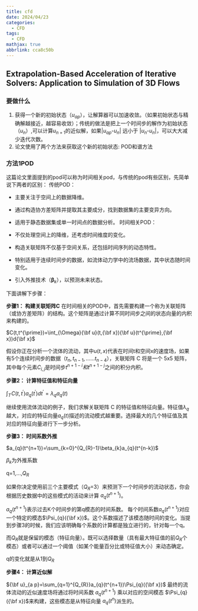 ```yaml
---
title: cfd
date: 2024/04/23
categories:
  - CFD
tags:
  - CFD
mathjax: true
abbrlink: cca8c50b
---
```




## Extrapolation-Based Acceleration of Iterative Solvers: Application to Simulation of 3D Flows

### 要做什么
1. 获得一个新的初始状态（$u_{ap}$），让解算器可以加速收敛。（如果初始状态与精确解越接近，越容易收敛）；传统的做法是把上一个时间步的解作为初始状态（$u_{n}$）,可以计算$u_{n+1}$的近似解，如果|$u_{ap}$-$u_{n}$| 远小于 |$u_{n}$-$u_{n}$|，可以大大减少迭代次数。
2. 论文使用了两个方法来获取这个新的初始状态: POD和谱方法

### 方法1POD

这篇论文里面提到的pod可以称为时间相关pod，与传统的pod有些区别，先简单说下两者的区别：
传统POD：

- 主要关注于空间上的数据降维。
- 通过构造协方差矩阵并提取其主要成分，找到数据集的主要变异方向。
- 适用于静态数据集或单一时间点的数据分析。
时间相关POD：

- 不仅处理空间上的降维，还考虑时间维度的变化。
- 构造关联矩阵不仅基于空间关系，还包括时间序列的动态特性。
- 特别适用于连续时间步的数据，如流体动力学中的流场数据，其中状态随时间变化。
- 引入外推技术（${\boldsymbol{\beta}}_{k}$），以预测未来状态。

下面讲解下步骤：

**步骤1： 构建关联矩阵C**
在时间相关的POD中，首先需要构建一个称为关联矩阵（或协方差矩阵）的结构。这个矩阵是通过计算不同时间步之间的状态向量的内积来构建的。

$C(t,t^{\prime})=\int_{\Omega}{\bf u}(t,{\bf x}){\bf u}(t^{\prime},{\bf x})d{\bf x}$

假设你正在分析一个流体的流动，其中$u(t,x)$代表在时间t和空间x的速度场，如果有5个连续时间步的数据（$t_n,t_{n-1},......t_{n-4}$），关联矩阵 C 将是一个 5x5 矩阵，其中每个元素$C_{i,j}$是时间步$t^{n+1-i}和t^{n+1-j}$之间的积分内积。

**步骤2： 计算特征值和特征向量**

$\int_{T}\!C(t,t^{\prime})a_{q}(t^{\prime})d t^{\prime}=\lambda_{q}a_{q}(t)$

继续使用流体流动的例子，我们求解关联矩阵 C 的特征值和特征向量。特征值$\lambda_{q}$越大，对应的特征向量$a_{q}(t)$描述的流动模式越重要。选择最大的几个特征值及其对应的特征向量进行下一步分析。

**步骤3： 时间系数外推**

$a_{q}(t^{n+1})=\sum_{k=0}^{Q_{R}-1}\beta_{k}a_{q}(t^{n-k})$

$\beta_{k}$为外推系数

q=1,...,$Q_R$

如果你决定使用前三个主要模式（$Q_R$=3）来预测下一个时间步的流动状态，你会根据历史数据中的这些模式的活动来计算 $a_{q}(t^{n+1})$。

$a_{q}(t^{n+1})$表示过去K个时间步的第q模态的时间系数。
每个时间系数$a_{q}(t^{n+1})$对应一个特定的模态$\Psi_{q}({\bf x})$。这个系数描述了该模态随时间的变化。当提到步骤3的时候，我们应该明确每个系数的计算都是独立进行的，针对每一个q。


而$Q_R$就是保留的模态（特征向量）。既可以选择数量（具有最大特征值的前$Q_R$个模态）或者可以通过一个阈值（如某个能量百分比或特征值大小）来动态确定。

q的变化就是从1到$Q_R$

**步骤4： 计算近似解**

${\bf u}_{a p}=\sum_{q=1}^{Q_{R}}a_{q}(t^{n+1})\Psi_{q}({\bf x})$
最终的流体流动的近似速度场将通过将时间系数 
$a_{q}(t^{n+1})$ 乘以对应的空间模态 ​$\Psi_{q}({\bf x})$来构建，这些模态是从特征向量 $a_{q}(t^{n})$派生的。